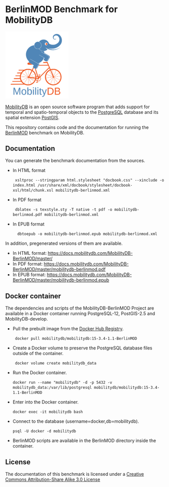 BerlinMOD Benchmark for MobilityDB
==================================

<img src="docs/images/mobilitydb-logo.svg" width="200" alt="MobilityDB Logo" />

[MobilityDB](https://github.com/ULB-CoDE-WIT/MobilityDB) is an open source software program that adds support for temporal and spatio-temporal objects to the [PostgreSQL](https://www.postgresql.org/) database and its spatial extension [PostGIS](http://postgis.net/).

This repository contains code and the documentation for running the [BerlinMOD](http://dna.fernuni-hagen.de/secondo/BerlinMOD/BerlinMOD.html) benchmark on MobilityDB.

Documentation
-------------

You can generate the benchmark documentation from the sources.
*  In HTML format

        xsltproc --stringparam html.stylesheet "docbook.css" --xinclude -o index.html /usr/share/xml/docbook/stylesheet/docbook-xsl/html/chunk.xsl mobilitydb-berlinmod.xml
*  In PDF format

        dblatex -s texstyle.sty -T native -t pdf -o mobilitydb-berlinmod.pdf mobilitydb-berlinmod.xml
* In EPUB format

        dbtoepub -o mobilitydb-berlinmod.epub mobilitydb-berlinmod.xml

In addition, pregenerated versions of them are available.

*  In HTML format: https://docs.mobilitydb.com/MobilityDB-BerlinMOD/master/
*  In PDF format: https://docs.mobilitydb.com/MobilityDB-BerlinMOD/master/mobilitydb-berlinmod.pdf
* In EPUB format: https://docs.mobilitydb.com/MobilityDB-BerlinMOD/master/mobilitydb-berlinmod.epub

Docker container
-----------------

The dependencies and scripts of the MobilityDB-BerlinMOD Project are available in a Docker container running PostgreSQL-12, PostGIS-2.5 and MobilityDB-develop.

*  Pull the prebuilt image from the [Docker Hub Registry](https://hub.docker.com/r/mobilitydb/mobilitydb).

        docker pull mobilitydb/mobilitydb:15-3.4-1.1-BerlinMOD

*  Create a Docker volume to preserve the PostgreSQL database files outside of the container.

        docker volume create mobilitydb_data
        
 *  Run the Docker container.

        docker run --name "mobilitydb" -d -p 5432 -v mobilitydb_data:/var/lib/postgresql mobilitydb/mobilitydb:15-3.4-1.1-BerlinMOD 
        
 *  Enter into the Docker container.

        docker exec -it mobilitydb bash
        
 *  Connect to the database  (username=docker,db=mobilitydb).

        psql -U docker -d mobilitydb 

 *  BerlinMOD scripts are available in the BerlinMOD directory inside the container.
        
        
License
-------

The documentation of this benchmark is licensed under a [Creative Commons Attribution-Share Alike 3.0 License](https://creativecommons.org/licenses/by-sa/3.0/)
